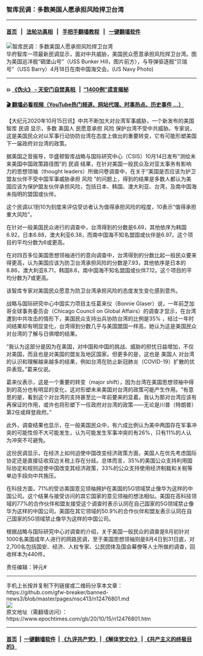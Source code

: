 ### 智库民调：多数美国人愿承担风险捍卫台湾
------------------------

#### [首页](https://github.com/gfw-breaker/banned-news3/blob/master/README.md) &nbsp;&nbsp;|&nbsp;&nbsp; [法轮功真相](https://github.com/begood0513/basic/blob/master/README.md)  &nbsp;&nbsp;|&nbsp;&nbsp; [手把手翻墙教程](https://github.com/gfw-breaker/guides/wiki)  &nbsp;&nbsp;|&nbsp;&nbsp; [一键翻墙软件](https://github.com/gfw-breaker/nogfw/blob/master/README.md)  



<div><img alt="智库民调：多数美国人愿承担风险捍卫台湾" class="attachment-djy_600_400 size-djy_600_400 wp-post-image" src="https://i.epochtimes.com/assets/uploads/2020/05/USS-Bunker-Hill-USS-Barry--600x400.jpeg"/>
<div class="caption">
 华府智库一项最新民调显示，面对中共威胁，美国民众愿意承担风险捍卫台湾。图为美国巡洋舰“碉堡山号”（USS Bunker Hill，图片前方），与导弹驱逐舰“贝瑞号”（USS Barry）4月18日在南中国海交会。(US Navy Photo)
</div></div><hr/>

#### 💥 [《伪火》 - 天安门自焚真相 ](http://158.247.195.190:10000/videos/blog/weihuo.html)&nbsp; |&nbsp; [“1400例”谎言揭秘  ](http://158.247.195.190:10000/videos/blog/jiexi1400.html)

#### [ 🎬  翻墙必看视频（YouTube热门频道、网站代理、时事热点、历史事件 ...）](https://github.com/gfw-breaker/links/blob/master/banned.md)

<div><p>
 【大纪元2020年10月15日讯】中共不断加大对台湾军事威胁，一个新发布的美国智库
 <ok href="https://www.epochtimes.com/gb/tag/%E6%B0%91%E8%B0%83.html">
  民调
 </ok>
 显示，多数
 <ok href="https://www.epochtimes.com/gb/tag/%E7%BE%8E%E5%9B%BD%E4%BA%BA.html">
  美国人
 </ok>
 民愿意承担
 <ok href="https://www.epochtimes.com/gb/tag/%E9%A3%8E%E9%99%A9.html">
  风险
 </ok>
 保护台湾不受中共威胁。专家说，这是美国民众对以军事行动协防台湾在态度上做出的重要转变，它有可能形塑美国下一届政府对台湾的政策。
</p>
<p>
 据美国之音报导，华盛顿智库战略与国际研究中心（CSIS）10月14日发布“测绘未来美国中国政策路径图”的
 <ok href="https://www.epochtimes.com/gb/tag/%E6%B0%91%E8%B0%83.html">
  民调
 </ok>
 结果，在针对美国一般民众及对亚太事务有影响力的思想领袖（thought leaders）所做问卷调查中，在关于“美国是否应该为护卫盟友伙伴不受中国军事威胁承担
 <ok href="https://www.epochtimes.com/gb/tag/%E9%A3%8E%E9%99%A9.html">
  风险
 </ok>
 ”的问题上，得到的结果是多数人都认为美国应该为保护盟友伙伴承担风险，包括日本、韩国、澳大利亚、台湾，及南中国海未指明的盟国或伙伴。
</p>
<p>
 这个民调以1到10为刻度来评估受访者认为值得承担风险的程度，10表示“值得承担重大风险”。
</p>
<p>
 在针对一般美国民众进行的调查中，台湾得到的分数是6.69，其他依序为韩国6.92，日本6.88，澳大利亚6.38，而南中国海不知名盟国或伙伴是6.97。这个项目的平均分数为6或更高。
</p>
<p>
 在对四百多位美国思想领袖进行的意向调查中，台湾得到的分数比起一般民众要来得更高，认为美国应该为防卫台湾承担风险的分数是7.93，其他依序是日本的8.86，澳大利亚8.71，韩国8.6，南中国海不知名盟国或伙伴7.12。这个项目的平均分数为7或更高。
</p>
<p>
 该智库专家对美国民众愿意为防卫台湾承担风险的态度发生变化感到意外。
</p>
<p>
 战略与国际研究中心中国实力项目主任葛来仪（Bonnie Glaser）说，一年前芝加哥全球事务委员会（Chicago Council on Global Affairs）的调查才显示，在台湾遭到中共攻击的情形下，美国民众支持出兵协防台湾的比例是35% ，经过一年时间结果却有明显变化，台湾得到分数几乎与美国盟国一样高，她认为这是美国民众对台湾的了解与日俱增的结果。
</p>
<p>
 “我认为这部分是因为在美国，对中国和中国的挑战、威胁的担忧日益增加，不仅对美国，而且也是对美国的盟友及地区国家。但更多的是，这也是
 <ok href="https://www.epochtimes.com/gb/tag/%E7%BE%8E%E5%9B%BD%E4%BA%BA.html">
  美国人
 </ok>
 对台湾的认识和理解越来越多的结果，例如台湾在防止新冠肺炎（COVID-19）扩散的优异表现。”葛来仪说。
</p>
<p>
 葛来仪表示，这是一个重要的转变（major shift），因为台湾在美国思想领袖中得到的高分也有明显的变化，这对形塑未来美国对台湾的政策可能产生作用。“有意思的是，看到这个对台湾的支持甚至比一年前要来的显着。我认为那对台湾应该有再保证的作用，或许也将形塑下一任政府对台湾的政策——无论是川普（特朗普）第2任或拜登政府。”
</p>
<p>
 此外，调查结果也显示，在一般美国民众中，有六成比例认为美中两国存在军事冲突的可能性但不大可能发生，认为可能发生军事冲突的有26%，只有11%的人认为冲突不可避免。
</p>
<p>
 这份民调显示，在经济上如何迫使中国改变经济政策方面，美国人在优先考虑国际协定还是直接征收双边关税上存在分歧。总体而言，35%的美国公众支持利用国际协定和规则迫使中国改变其经济政策，33%的公众支持使用经济制裁和关税等单边手段向中共施压。
</p>
<p>
 在科技方面，71%的受访美国意见领袖拥护在美国的5G领域禁止像华为这样的中国公司。这个结果与接受访问的其它国家的意见领袖的想法相似。美国在高科技领域的77%的合作伙伴和盟友接受这个调查时表示认同在自己国家的5G领域禁止像华为这样的中国公司。美国在其它领域的50.9%的合作伙伴和盟友表示认同在自己国家的5G领域禁止像华为这样的中国公司。
</p>
<p>
 根据战略与国际研究中心对调查的介绍，关于美国一般民众的调查是8月初针对1000名美国成年人进行的网路民调，至于美国思想领袖则是8月4日到31日底，对2,700名包括国安、经济、人权专家、公民团体及国会幕僚等人士所做的调查，回收样本为440件。
</p>
<p>
 责任编辑：钟元#
</p>
</div>
<hr/>
手机上长按并复制下列链接或二维码分享本文章：<br/>
https://github.com/gfw-breaker/banned-news3/blob/master/pages/nsc413/n12476801.md <br/>
<a href='https://github.com/gfw-breaker/banned-news3/blob/master/pages/nsc413/n12476801.md'><img src='https://github.com/gfw-breaker/banned-news3/blob/master/pages/nsc413/n12476801.md.png'/></a> <br/>
原文地址（需翻墙访问）：https://www.epochtimes.com/gb/20/10/15/n12476801.htm


------------------------
#### [首页](https://github.com/gfw-breaker/banned-news3/blob/master/README.md) &nbsp;|&nbsp; [一键翻墙软件](https://github.com/gfw-breaker/nogfw/blob/master/README.md) &nbsp;| [《九评共产党》](https://github.com/gfw-breaker/9ping.md/blob/master/README.md#九评之一评共产党是什么) | [《解体党文化》](https://github.com/gfw-breaker/jtdwh.md/blob/master/README.md) | [《共产主义的终极目的》](https://github.com/gfw-breaker/gczydzjmd.md/blob/master/README.md)


<img src='http://gfw-breaker.win/banned-news3/pages/nsc413/n12476801.md' width='0px' height='0px'/>